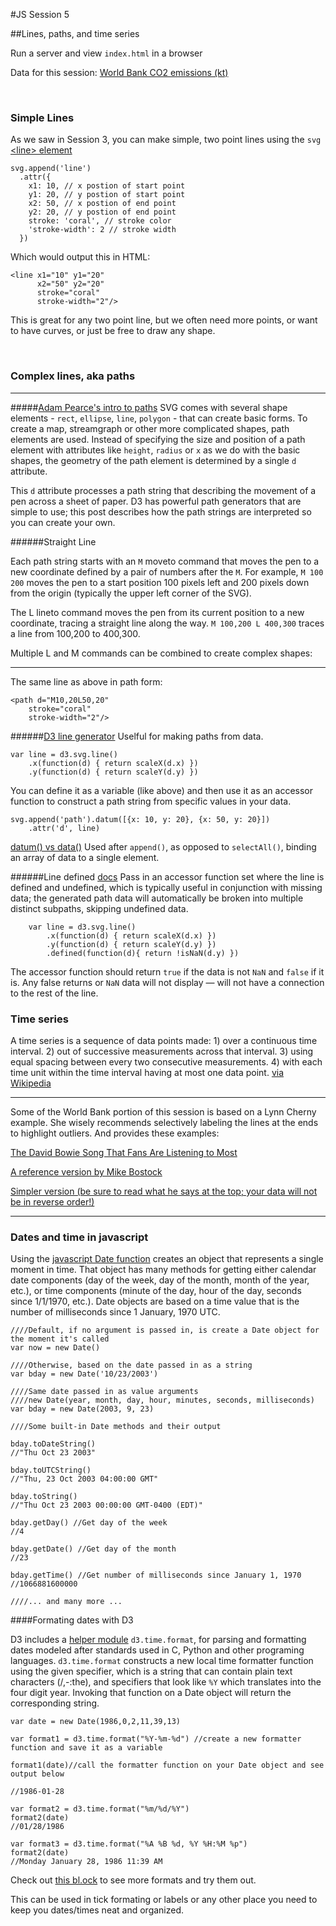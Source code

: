 #JS Session 5

##Lines, paths, and time series

Run a server and view `index.html` in a browser

Data for this session: [World Bank CO2 emissions (kt)](http://data.worldbank.org/indicator/EN.ATM.CO2E.KT?page=6)

<br>

### Simple Lines

As we saw in Session 3, you can make simple, two point lines using the `svg` [&#60;line&#62; element](https://developer.mozilla.org/en-US/docs/Web/SVG/Element/line)

	svg.append('line')
	  .attr({
	    x1: 10, // x postion of start point
	    y1: 20, // y postion of start point
	    x2: 50, // x postion of end point
	    y2: 20, // y postion of end point
	    stroke: 'coral', // stroke color
	    'stroke-width': 2 // stroke width
	  })

Which would output this in HTML:

    <line x1="10" y1="20" 
          x2="50" y2="20" 
          stroke="coral" 
          stroke-width="2"/>

This is great for any two point line, but we often need more points, or want to have curves, or just be free to draw any shape.

<br>

### Complex lines, aka paths

----------------
#####[Adam Pearce's intro to paths](http://roadtolarissa.com/blog/2015/02/22/svg-path-strings/)
SVG comes with several shape elements - `rect`, `ellipse`, `line`, `polygon` - that can create basic forms. To create a map, streamgraph or other more complicated shapes, path elements are used. Instead of specifying the size and position of a path element with attributes like `height`, `radius` or `x` as we do with the basic shapes, the geometry of the path element is determined by a single `d` attribute.

This `d` attribute processes a path string that describing the movement of a pen across a sheet of paper. D3 has powerful path generators that are simple to use; this post describes how the path strings are interpreted so you can create your own.

######Straight Line

Each path string starts with an `M` moveto command that moves the pen to a new coordinate defined by a pair of numbers after the `M`. For example, `M 100 200` moves the pen to a start position 100 pixels left and 200 pixels down from the origin (typically the upper left corner of the SVG).

The L lineto command moves the pen from its current position to a new coordinate, tracing a straight line along the way. `M 100,200 L 400,300` traces a line from 100,200 to 400,300.

Multiple L and M commands can be combined to create complex shapes:

----------------


The same line as above in path form:

	<path d="M10,20L50,20"
		stroke="coral" 
    	stroke-width="2"/>
    	
    	

######[D3 line generator](https://github.com/mbostock/d3/wiki/SVG-Shapes#_line) 
Uselful for making paths from data.
	
	var line = d3.svg.line()
	    .x(function(d) { return scaleX(d.x) })
	    .y(function(d) { return scaleY(d.y) })

You can define it as a variable (like above) and then use it as an accessor function to construct a path string from specific values in your data.

	svg.append('path').datum([{x: 10, y: 20}, {x: 50, y: 20}])
    	.attr('d', line)
    	
[datum() vs data()](https://github.com/mbostock/d3/wiki/Selections#datum) Used after `append()`, as opposed to `selectAll()`, binding an array of data to a single element.

######Line defined [docs](https://github.com/mbostock/d3/wiki/SVG-Shapes#line_defined)
Pass in an accessor function set where the line is defined and undefined, which is typically useful in conjunction with missing data; the generated path data will automatically be broken into multiple distinct subpaths, skipping undefined data.

		var line = d3.svg.line()
	    	.x(function(d) { return scaleX(d.x) })
	    	.y(function(d) { return scaleY(d.y) })
	    	.defined(function(d){ return !isNaN(d.y) })
	    	
The accessor function should return `true` if the data is not `NaN` and `false` if it is. Any false returns or `NaN` data will not display — will not have a connection to the rest of the line.

### Time series
A time series is a sequence of data points made: 1) over a continuous time interval. 2) out of successive measurements across that interval. 3) using equal spacing between every two consecutive measurements. 4) with each time unit within the time interval having at most one data point. [via Wikipedia](https://en.wikipedia.org/wiki/Time_series)

----------------
Some of the World Bank portion of this session is based on a Lynn Cherny example. She wisely recommends selectively labeling the lines at the ends to highlight outliers. And provides these examples:

[The David Bowie Song That Fans Are Listening to Most](http://www.nytimes.com/interactive/2016/01/12/upshot/david-bowie-songs-that-fans-are-listening-most-heroes-starman-major-tom.html)

[A reference version by Mike Bostock](http://bl.ocks.org/mbostock/3884955)

[Simpler version (be sure to read what he says at the top; your data will not be in reverse order!)](http://bl.ocks.org/d3noob/8603837)

----------------

### Dates and time in javascript

Using the [javascript Date function](https://developer.mozilla.org/en-US/docs/Web/JavaScript/Reference/Global_Objects/Date) creates an object that represents a single moment in time. That object has many methods for getting either calendar date components (day of the week, day of the month, month of the year, etc.), or time components (minute of the day, hour of the day, seconds since 1/1/1970, etc.). Date objects are based on a time value that is the number of milliseconds since 1 January, 1970 UTC.

	////Default, if no argument is passed in, is create a Date object for the moment it's called
	var now = new Date()
	
	////Otherwise, based on the date passed in as a string
	var bday = new Date('10/23/2003')
	
	////Same date passed in as value arguments
	////new Date(year, month, day, hour, minutes, seconds, milliseconds)
	var bday = new Date(2003, 9, 23)
	
	////Some built-in Date methods and their output
	
	bday.toDateString()
	//"Thu Oct 23 2003"
	
	bday.toUTCString()
	//"Thu, 23 Oct 2003 04:00:00 GMT"
	
	bday.toString()
	//"Thu Oct 23 2003 00:00:00 GMT-0400 (EDT)"
	
	bday.getDay() //Get day of the week
	//4

	bday.getDate() //Get day of the month
	//23
	
	bday.getTime() //Get number of milliseconds since January 1, 1970
	//1066881600000
	
	////... and many more ...

####Formating dates with D3


D3 includes a [helper module](https://github.com/mbostock/d3/wiki/Time-Formatting) `d3.time.format`, for parsing and formatting dates modeled after standards used in C, Python and other programing languages. `d3.time.format` constructs a new local time formatter function using the given specifier, which is a string that can contain plain text characters (/,-:the), and specifiers that look like `%Y` which translates into the four digit year. Invoking that function on a Date object will return the corresponding string.

	var date = new Date(1986,0,2,11,39,13)
	
	var format1 = d3.time.format("%Y-%m-%d") //create a new formatter function and save it as a variable
	
	format1(date)//call the formatter function on your Date object and see output below
	
	//1986-01-28
	
	var format2 = d3.time.format("%m/%d/%Y")
	format2(date)
	//01/28/1986
	
	var format3 = d3.time.format("%A %B %d, %Y %H:%M %p")
	format2(date)
	//Monday January 28, 1986 11:39 AM
	
Check out [this bl.ock](http://bl.ocks.org/zanarmstrong/ca0adb7e426c12c06a95) to see more formats and try them out.

This can be used in tick formating or labels or any other place you need to keep you dates/times neat and organized.
